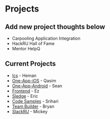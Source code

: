 # Projects

## Add new project thoughts below

* Carpooling Application Integration
* HackRU Hall of Fame
* Mentor HelpQ                        


## Current Projects

* [lcs](https://github.com/HackRU/lcs) - Heman
* [One-App-iOS](https://github.com/HackRU/one-app-ios) - Qasim 
* [One-App-Android](https://github.com/HackRU/one-app/tree/Android) - Sean
* [Frontend](https://github.com/HackRU/frontend) - Ez
* [Sledge](https://github.com/HackRU/sledge) - Eric
* [Code Samples](https://github.com/HackRU/starter-pack) - Srihari
* [Team Builder](https://github.com/HackRU/teamRU) - Bryan
* [SlackRU](https://github.com/HackRU/slackRU) - Mickey
 

